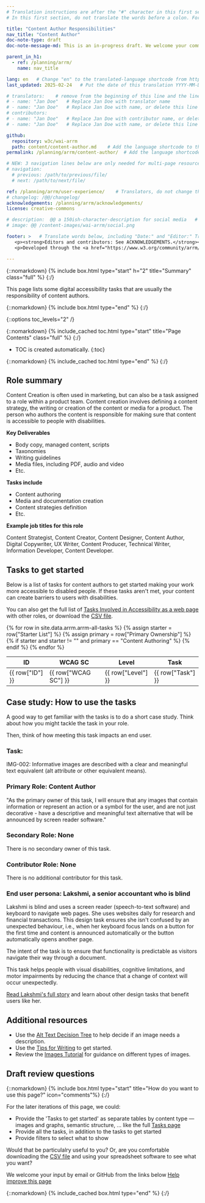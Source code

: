 ```yaml
---
# Translation instructions are after the "#" character in this first section. They are comments that do not show up in the web page. You do not need to translate the instructions after #.
# In this first section, do not translate the words before a colon. For example, do not translate "title:". Do translate the text after "title:".

title: "Content Author Responsibilities"
nav_title: "Content Author"
doc-note-type: draft
doc-note-message-md: This is an in-progress draft. We welcome your comments via GitHub or email from the links below under [Help improve this page](#helpimprove). You are also welcome to join the [ARRM Community Group](https://www.w3.org/community/arrm/) to contribute.

parent_in_h1:
  - ref: /planning/arrm/
    name: nav_title

lang: en   # Change "en" to the translated-language shortcode from https://www.iana.org/assignments/language-subtag-registry/language-subtag-registry
last_updated: 2025-02-24   # Put the date of this translation YYYY-MM-DD (with month in the middle)

# translators:    # remove from the beginning of this line and the lines below: "# " (the hash sign and the space)
# - name: "Jan Doe"   # Replace Jan Doe with translator name
# - name: "Jan Doe"   # Replace Jan Doe with name, or delete this line if not multiple translators
# contributors:
# - name: "Jan Doe"   # Replace Jan Doe with contributor name, or delete this line if none
# - name: "Jan Doe"   # Replace Jan Doe with name, or delete this line if not multiple contributors'

github:
  repository: w3c/wai-arrm
  path: content/content-author.md    # Add the language shortcode to the middle of the filename, for example: content/index.fr.md
permalink: /planning/arrm/content-author/  # Add the language shortcode to the end, with no slash at end, for example: /planning/arrm/fr

# NEW: 3 navigation lines below are only needed for multi-page resources where you have previous and next at the bottom. If so, un-comment them; otherwise delete these lines.
# navigation:
  # previous: /path/to/previous/file/
  # next: /path/to/next/file/

ref: /planning/arrm/user-experience/    # Translators, do not change this
# changelog: /@@/changelog/
acknowledgements: /planning/arrm/acknowledgements/
license: creative-commons

# description:  @@ a 150ish-character-description for social media   # translate the description
# image: @@ /content-images/wai-arrm/social.png

footer: >   # Translate words below, including "Date:" and "Editor:" Translate the Working Group name. Leave the Working Group acronym in English. Do *not* change the dates in the footer below.
   <p><strong>Editors and contributors: See ACKNOWLEDGEMENTS.</strong></p>
   <p>Developed through the <a href="https://www.w3.org/community/arrm/">Accessibility Roles and Responsibilities Mapping (ARRM) Community Group</a> at W3C. Initially developed with the Accessibility Education and Outreach Working Group (<a href="https://www.w3.org/WAI/about/groups/eowg/">EOWG</a>).</p>

---
```


{::nomarkdown}
{% include box.html type="start" h="2" title="Summary" class="full" %}
{:/}

This page lists some digital accessibility tasks that are usually the responsibility of content authors.

{::nomarkdown}
{% include box.html type="end" %}
{:/}

{::options toc_levels="2" /}

{::nomarkdown}
{% include_cached toc.html type="start" title="Page Contents" class="full" %}
{:/}

-   TOC is created automatically.
{:toc}

{::nomarkdown}
{% include_cached toc.html type="end" %}
{:/}

## Role summary

Content Creation is often used in marketing, but can also be a task assigned to a role within a product team. Content creation involves defining a content strategy, the writing or creation of the content or media for a product. The person who authors the content is responsible for making sure that content is accessible to people with disabilities.

**Key Deliverables**

*   Body copy, managed content, scripts
*   Taxonomies
*   Writing guidelines
*   Media files, including PDF, audio and video
*   Etc.

**Tasks include**

*   Content authoring
*   Media and documentation creation
*   Content strategies definition
*   Etc.

**Example job titles for this role**

Content Strategist, Content Creator, Content Designer, Content Author, Digital Copywriter, UX Writer, Content Producer, Technical Writer, Information Developer, Content Developer.

## Tasks to get started

Below is a list of tasks for content authors to get started making your work more accessible to disabled people. If these tasks aren't met, your content can create barriers to users with disabilities.

You can also get the full list of [Tasks Involved in Accessibility as a web page](/WAI/planning/arrm/tasks) with other roles, or download the [CSV file](https://raw.githubusercontent.com/w3c/wai-arrm/refs/heads/master/_data/arrm-full-checklist.csv).

<table>
  <thead>
    <tr>
      <!-- Only include specific columns in the header - exclude: Starter List -->
      <th>ID</th>
      <th>WCAG SC</th>
      <th>Level</th>
      <th>Task</th>
      <!-- <th>Main Role</th><th>Primary Ownership</th><th>Secondary Ownership</th><th>Contributor</th> -->
    </tr>
  </thead>
  <tbody>
    {% for row in site.data.arrm.arrm-all-tasks %}
      <!-- Only display rows where 'Starter List' is not null or empty -->
      {% assign starter = row["Starter List"] %}
      {% assign primary = row["Primary Ownership"] %}
      {% if starter and starter != "" and primary == "Content Authoring" %}
        <tr>
          <td>{{ row["ID"] }}</td>
          <td>{{ row["WCAG SC"] }}</td>
          <td>{{ row["Level"] }}</td>
          <td>{{ row["Task"] }}</td>
          <!-- <td>{{ row["Main Role"] }}</td><td>{{ row["Primary Ownership"] }}</td><td>{{ row["Secondary Ownership"] }}</td><td>{{ row["Contributor"] }}</td> -->
        </tr>
      {% endif %}
    {% endfor %}
  </tbody>
</table>

## Case study: How to use the tasks

A good way to get familiar with the tasks is to do a short case study. Think about how you might tackle the task in your role.

Then, think of how meeting this task impacts an end user.

### Task:

IMG-002: Informative images are described with a clear and meaningful text equivalent (alt attribute or other equivalent means).

### Primary Role: Content Author

"As the primary owner of this task, I will ensure that any images that contain information or represent an action or a symbol for the user, and are not just decorative - have a descriptive and meaningful text alternative that will be announced by screen reader software."

### Secondary Role: None

There is no secondary owner of this task.

### Contributor Role: None

There is no additional contributor for this task.

### End user persona: Lakshmi, a senior accountant who is blind

Lakshmi is blind and uses a screen reader (speech-to-text software) and keyboard to navigate web pages. She uses websites daily for research and financial transactions. This design task ensures she isn't confused by an unexpected behaviour, i.e., when her keyboard focus lands on a button for the first time and content is announced automatically or the button automatically opens another page.

The intent of the task is to ensure that functionality is predictable as visitors navigate their way through a document.

This task helps people with visual disabilities, cognitive limitations, and motor impairments by reducing the chance that a change of context will occur unexpectedly.

[Read Lakshmi's full story](https://www.w3.org/WAI/people-use-web/user-stories/story-three/) and learn about other design tasks that benefit users like her.

## Additional resources

*   Use the [Alt Text Decision Tree](https://www.w3.org/WAI/tutorials/images/decision-tree/) to help decide if an image needs a description.
*   Use the [Tips for Writing](https://www.w3.org/WAI/tips/writing/) to get started.
*   Review the [Images Tutorial](https://www.w3.org/WAI/tutorials/images/) for guidance on different types of images.

## Draft review questions

{::nomarkdown}
{% include box.html type="start" title="How do you want to use this page?" icon="comments"%}
{:/}

For the later iterations of this page, we could:
- Provide the 'Tasks to get started' as separate tables by content type — images and graphs, semantic structure, ... like the full [Tasks page](/WAI/planning/arrm/tasks)
- Provide all the tasks, in addition to the tasks to get started
- Provide filters to select what to show

Would that be particulalry useful to you? Or, are you comfortable downloading the [CSV file](https://raw.githubusercontent.com/w3c/wai-arrm/refs/heads/master/_data/arrm-full-checklist.csv) and using your spreadsheet software to see what you want?

We welcome your input by email or GitHub from the links below [Help improve this page](#helpimprove)

{::nomarkdown}
{% include_cached box.html type="end" %}
{:/}
